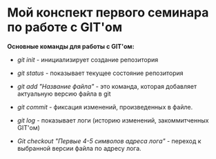 # Мой конспект первого семинара по работе с GIT'ом

**Основные команды для работы с GIT'ом:**

* *git init* - инициализирует создание репозитория 

* *git status* - показывает текущее состояние репозитория

* *git add "Название файла"* - это команда, которая добавляет актуальную версию файла в git

* *git commit* - фиксация изменений, произведенных в файле. 

* *git log* - показывает логи (историю изменений, закоммитченных GIT'ом)

* *Git checkout "Первые 4-5 символов адреса лога"* - переход к выбранной версии файла по адресу лога.
